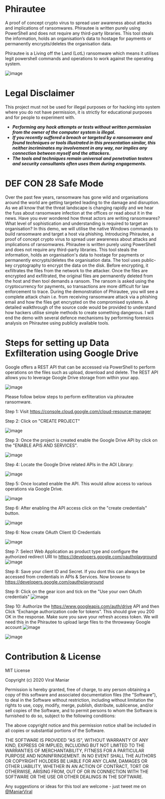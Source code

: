 # Phirautee
A proof of concept crypto virus to spread user awareness about attacks and implications of ransomwares. Phirautee is written purely using PowerShell and does not require any third-party libraries. This tool steals the information, holds an organisation’s data to hostage for payments or permanently encrypts/deletes the organisation data. 

Phirautee is a Living off the Land (LotL) ransomware which means it utilises legit powershell commands and operations to work against the operating system. 

![image](https://user-images.githubusercontent.com/3501170/79039950-3c465600-7c28-11ea-9390-df6594573abb.png)

# Legal Disclaimer
This project must not be used for illegal purposes or for hacking into system where you do not have permission, it is strictly for educational purposes and for people to experiment with.
<B><I>
 - Performing any hack attempts or tests without written permission from the owner of the computer system is illegal.
 - If you recently suffered a breach or targeted by a ransomware and found techniques or tools illustrated in this presentation similar, this neither incriminates my involvement in any way, nor implies any connection between myself and the attackers.
- The tools and techniques remain universal and penetration testers and security consultants often uses them during engagements. 
</I></B>

# DEF CON 28 Safe Mode

Over the past few years, ransomware has gone wild and organisations around the world are getting targeted leading to the damage and disruption. As we all know that the threat landscape is changing rapidly and we hear the fuss about ransomware infection at the offices or read about it in the news. Have you ever wondered how threat actors are writing ransomwares? What level of sophistication and understanding is required to target an organisation? In this demo, we will utilise the native Windows commands to build ransomware and target a host via phishing. Introducing Phirautee, a proof of concept crypto virus to spread user awareness about attacks and implications of ransomwares. Phirautee is written purely using PowerShell and does not require any third-party libraries. This tool steals the information, holds an organisation's data to hostage for payments or permanently encrypts/deletes the organisation data. The tool uses public-key cryptography to encrypt the data on the disk. Before encrypting, it exfiltrates the files from the network to the attacker. Once the files are encrypted and exfiltrated, the original files are permanently deleted from the host and then tool demands a ransom. The ransom is asked using the cryptocurrency for payments, so transactions are more difficult for law enforcement to trace. During the demonstration of Phirautee, you will see a complete attack chain i.e. from receiving ransomware attack via a phishing email and how the files get encrypted on the compromised systems. A detailed walkthrough of the source code would be provided to understand how hackers utilise simple methods to create something dangerous. I will end the demo with several defence mechanisms by performing forensics analysis on Phirautee using publicly available tools.

# Steps for setting up Data Exfilteration using Google Drive

Google offers a REST API that can be accessed via PowerShell to perform operations on the files such as upload, download and delete. The REST API allows you to leverage Google Drive storage from within your app.

![image](https://user-images.githubusercontent.com/3501170/89538185-986b6080-d83d-11ea-870d-fbc0df6b6f24.png)

Please follow below steps to perform exfilteration via phirautee ransomware.

Step 1: Visit https://console.cloud.google.com/cloud-resource-manager

Step 2: Click on "CREATE PROJECT"

![image](https://user-images.githubusercontent.com/3501170/89416241-4b6d8880-d770-11ea-91a2-cd3c621b1286.png)

Step 3: Once the project is created enable the Google Drive API by click on the "ENABLE APIS AND SERVICES".

![image](https://user-images.githubusercontent.com/3501170/89416365-81ab0800-d770-11ea-83aa-89ce6aff2de1.png)

Step 4: Locate the Google Drive related APIs in the AOI Library:

![image](https://user-images.githubusercontent.com/3501170/89417187-b075ae00-d771-11ea-9fb0-b501ec39364c.png)

Step 5: Once located enable the API. This would allow access to various operations via Google Drive.

![image](https://user-images.githubusercontent.com/3501170/89716879-15403b00-d9f4-11ea-8d9a-76f1db90746c.png)

Step 6: After enabling the API access click on the "create credentials" button.

![image](https://user-images.githubusercontent.com/3501170/89716900-4caee780-d9f4-11ea-9f09-6d1e6cbe0083.png)

Step 6: Now create OAuth Client ID Credentials

![image](https://user-images.githubusercontent.com/3501170/89716918-7e27b300-d9f4-11ea-816d-71b2b9d8a97d.png)

Step 7: Select Web Application as product type and configure the authorized redirect URI to https://developers.google.com/oauthplayground
![image](https://user-images.githubusercontent.com/3501170/89716949-b7602300-d9f4-11ea-9958-d3341917d1d4.png)

Step 8: Save your client ID and Secret. If you dont this can always be accessed from credentials in APIs & Services. Now browse to https://developers.google.com/oauthplayground

Step 9: Click on the gear icon and tick on the "Use your own OAuth credentials"
![image](https://user-images.githubusercontent.com/3501170/89716974-1c1b7d80-d9f5-11ea-84ad-85d5d567ebb1.png)

Step 10: Authorize the https://www.googleapis.com/auth/drive API and then Click “Exchange authorization code for tokens”. This should give you 200 OK in the response. Make sure you save your refresh access token. We will need this in the Phirautee to upload large files to the throwaway Google account
![image](https://user-images.githubusercontent.com/3501170/89717034-d7441680-d9f5-11ea-84e7-dfbb87bceda6.png)

![image](https://user-images.githubusercontent.com/3501170/89717044-f478e500-d9f5-11ea-804a-87d00471e686.png)

# Contribution & License

MIT License

Copyright (c) 2020 Viral Maniar

Permission is hereby granted, free of charge, to any person obtaining a copy
of this software and associated documentation files (the "Software"), to deal
in the Software without restriction, including without limitation the rights
to use, copy, modify, merge, publish, distribute, sublicense, and/or sell
copies of the Software, and to permit persons to whom the Software is
furnished to do so, subject to the following conditions:

The above copyright notice and this permission notice shall be included in all
copies or substantial portions of the Software.

THE SOFTWARE IS PROVIDED "AS IS", WITHOUT WARRANTY OF ANY KIND, EXPRESS OR
IMPLIED, INCLUDING BUT NOT LIMITED TO THE WARRANTIES OF MERCHANTABILITY,
FITNESS FOR A PARTICULAR PURPOSE AND NONINFRINGEMENT. IN NO EVENT SHALL THE
AUTHORS OR COPYRIGHT HOLDERS BE LIABLE FOR ANY CLAIM, DAMAGES OR OTHER
LIABILITY, WHETHER IN AN ACTION OF CONTRACT, TORT OR OTHERWISE, ARISING FROM,
OUT OF OR IN CONNECTION WITH THE SOFTWARE OR THE USE OR OTHER DEALINGS IN THE
SOFTWARE.

Any suggestions or ideas for this tool are welcome - just tweet me on [@ManiarViral](https://twitter.com/maniarviral)
